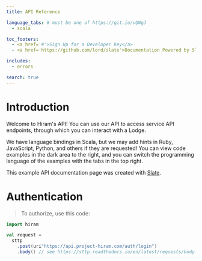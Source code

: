 ```yaml
---
title: API Reference

language_tabs: # must be one of https://git.io/vQNgJ
  - scala

toc_footers:
  - <a href='#'>Sign Up for a Developer Key</a>
  - <a href='https://github.com/lord/slate'>Documentation Powered by Slate</a>

includes:
  - errors

search: true
---
```


# Introduction

Welcome to Hiram's API! You can use our API to access service API endpoints, through which you can interact with a Lodge.

We have language bindings in Scala, but we may add hints in Ruby, JavaScript, Python, and others if they are requested! You can view code examples in the dark area to the right, and you can switch the programming language of the examples with the tabs in the top right.

This example API documentation page was created with [Slate](https://github.com/lord/slate).

# Authentication

> To authorize, use this code:

```scala
import hiram

val request =
  sttp
    .post(uri"https://api.project-hiram.com/auth/login")
    .body() // see https://sttp.readthedocs.io/en/latest/requests/body.html for information on request body serializers

```
